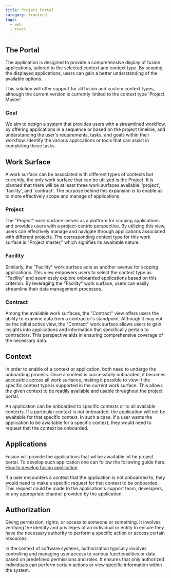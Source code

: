 ```yaml
---
title: Project Portal
category: frontend
tags:
  - web
  - react
---
```


## The Portal

The application is designed to provide a comprehensive display of fusion applications,
tailored to the selected context and context type. By scoping the displayed applications,
users can gain a better understanding of the available options.

This solution will offer support for all fusion and custom context types, although the current version is
currently limited to the context type 'Project Master'.

### Goal

We aim to design a system that provides users with a streamlined workflow, by offering applications
in a sequence or based on the project timeline, and understanding the user's requirements, tasks, and goals within their workflow.
Identify the various applications or tools that can assist in completing these tasks.

## Work Surface

A work surface can be associated with different types of contexts but currently, the only work surface that can be utilized is the Project.
It is planned that there will be at least three work surfaces available: 'project', 'facility', and 'contract'.
The purpose behind this expansion is to enable us to more effectively scope and manage of applications.

### Project

The "Project" work surface serves as a platform for scoping applications and provides users with a project-centric perspective.
By utilizing this view, users can effectively manage and navigate through applications associated with different projects.
The corresponding context type for this work surface is "Project master," which signifies its awaitable nature.

### Facility

Similarly, the "Facility" work surface acts as another avenue for scoping applications.
This view empowers users to select the context type as "Facility" and seamlessly explore onboarded
applications based on this criterion. By leveraging the "Facility" work surface, users can easily
streamline their data management processes.

### Contract

Among the available work surfaces, the "Contract" view offers users the ability to examine data from a contractor's standpoint.
Although it may not be the initial active view, the "Contract" work surface allows users to gain insights into applications and
information that specifically pertain to contractors. This perspective aids in ensuring comprehensive coverage of the necessary data.

## Context

In order to enable of a context or application, both need to undergo the onboarding process.
Once a context is successfully onboarded, it becomes accessible across all work surfaces,
making it possible to view if the specific context type is supported in the current work surface.
This allows the given context to be readily available and usable throughout the project portal.

An application can be onboarded to specific contexts or to all available contexts. If a particular context is not onboarded,
the application will not be awaitable for that specific context. In such a case, if a user wants the application
to be awaitable for a specific context, they would need to request that the context be onboarded.

## Applications

Fusion will provide the applications that wil be awaitable int he project portal. To develop such application one
can follow the following guide here. [How to develop fusion application](https://equinor.github.io/fusion-framework/guide/app/getting-started.html)

If a user encounters a context that the application is not onboarded to, they would need to make a
specific request for that context to be onboarded. This request could be made to the application's
support team, developers, or any appropriate channel provided by the application.

## Authorization

Giving permission, rights, or access to someone or something. It involves verifying the identity and privileges of an individual or entity to ensure they have the necessary authority to perform a specific action or access certain resources.

In the context of software systems, authorization typically involves controlling and managing user access to various functionalities or data based on predefined permissions and roles. It ensures that only authorized individuals can perform certain actions or view specific information within the system.
